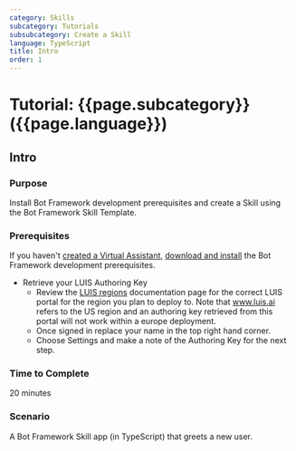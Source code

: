 ```yaml
---
category: Skills
subcategory: Tutorials
subsubcategory: Create a Skill
language: TypeScript
title: Intro
order: 1
---
```


# Tutorial: {{page.subcategory}} ({{page.language}})

## Intro

### Purpose

Install Bot Framework development prerequisites and create a Skill using the Bot Framework Skill Template.

### Prerequisites

If you haven't [created a Virtual Assistant]({{site.baseurl}}/tutorials/typescript/create-assistant/1_intro/), [download and install]({{site.baseurl}}/tutorials/typescript/create-assistant/2_download_and_install/) the Bot Framework development prerequisites.

- Retrieve your LUIS Authoring Key
  - Review the [LUIS regions](https://docs.microsoft.com/en-us/azure/cognitive-services/luis/luis-reference-regions) documentation page for the correct LUIS portal for the region you plan to deploy to. Note that www.luis.ai refers to the US region and an authoring key retrieved from this portal will not work within a europe deployment. 
  - Once signed in replace your name in the top right hand corner.
  - Choose Settings and make a note of the Authoring Key for the next step.

### Time to Complete

20 minutes

### Scenario

A Bot Framework Skill app (in TypeScript) that greets a new user.